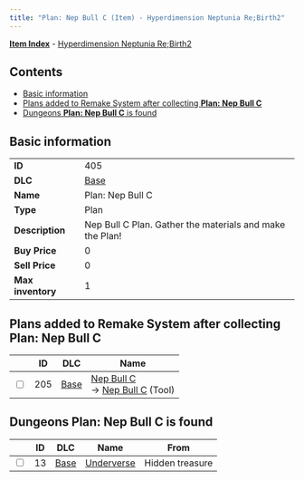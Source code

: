 ```yaml
---
title: "Plan: Nep Bull C (Item) - Hyperdimension Neptunia Re;Birth2"
---
```


[**Item Index**](/neptunia/rb2/item/index.html) - [Hyperdimension Neptunia Re;Birth2](/neptunia/rb2)

## Contents

- [Basic information](#basic-information)
- [Plans added to Remake System after collecting **Plan: Nep Bull C**](#plans-added-to-remake-system-after-collecting-plan-nep-bull-c)
- [Dungeons **Plan: Nep Bull C** is found](#dungeons-plan-nep-bull-c-is-found)

## Basic information

|   |   |
| -- | -- |
| **ID** | 405 |
| **DLC** | [Base](/neptunia/rb2/dlc/0-base.html) |
| **Name** | Plan: Nep Bull C |
| **Type** | Plan |
| **Description** | Nep Bull C Plan. Gather the materials and make the Plan! |
| **Buy Price** | 0 |
| **Sell Price** | 0 |
| **Max inventory** | 1 |

## Plans added to Remake System after collecting **Plan: Nep Bull C**

|    | ID | DLC | Name |
| -- | -- | --- | ---- |
| <input type="checkbox" id="rb2-remake-0-205" class="trackbox" /> | 205 | [Base](/neptunia/rb2/dlc/0-base.html) | [Nep Bull C](/neptunia/rb2/remake/0-205-nep-bull-c.html)<br />→ [Nep Bull C](/neptunia/rb2/item/0-6-nep-bull-c.html) (Tool) |

## Dungeons **Plan: Nep Bull C** is found

|    | ID | DLC | Name | From |
| -- | -- | --- | ---- | ---- |
| <input type="checkbox" id="rb2-dungeon-0-13" class="trackbox" /> | 13 | [Base](/neptunia/rb2/dlc/0-base.html) | [Underverse](/neptunia/rb2/dungeon/0-13-underverse.html) | Hidden treasure |